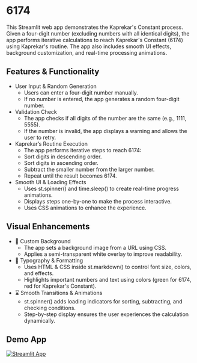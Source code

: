 # 6174
This Streamlit web app demonstrates the Kaprekar's Constant process. Given a four-digit number (excluding numbers with all identical digits), the app performs iterative calculations to reach Kaprekar's Constant (6174) using Kaprekar's routine. The app also includes smooth UI effects, background customization, and real-time processing animations.

## Features & Functionality
- User Input & Random Generation
    - Users can enter a four-digit number manually.
    - If no number is entered, the app generates a random four-digit number.
- Validation Check
    - The app checks if all digits of the number are the same (e.g., 1111, 5555).
    - If the number is invalid, the app displays a warning and allows the user to retry.
- Kaprekar’s Routine Execution
    - The app performs iterative steps to reach 6174:
    - Sort digits in descending order.
    - Sort digits in ascending order.
    - Subtract the smaller number from the larger number.
    - Repeat until the result becomes 6174.
- Smooth UI & Loading Effects
    - Uses st.spinner() and time.sleep() to create real-time progress animations.
    - Displays steps one-by-one to make the process interactive.
    - Uses CSS animations to enhance the experience.
## Visual Enhancements
- 🎨 Custom Background
    - The app sets a background image from a URL using CSS.
    - Applies a semi-transparent white overlay to improve readability.
- 📌 Typography & Formatting
    - Uses HTML & CSS inside st.markdown() to control font size, colors, and effects.
    - Highlights important numbers and text using colors (green for 6174, red for Kaprekar's Constant).
- ⌛ Smooth Transitions & Animations
    - st.spinner() adds loading indicators for sorting, subtracting, and checking conditions.
    - Step-by-step display ensures the user experiences the calculation dynamically.

## Demo App

[![Streamlit App](https://static.streamlit.io/badges/streamlit_badge_black_white.svg)](https://kaprekars.streamlit.app/)


